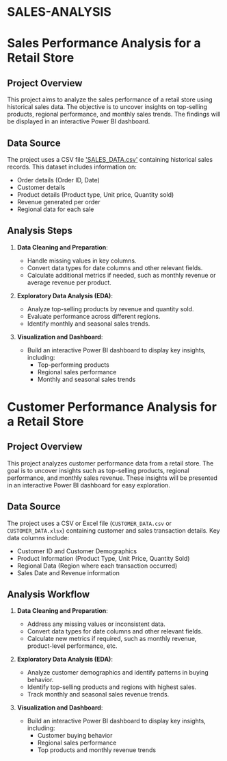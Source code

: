 # SALES-ANALYSIS
# Sales Performance Analysis for a Retail Store

## Project Overview
This project aims to analyze the sales performance of a retail store using historical sales data. The objective is to uncover insights on top-selling products, regional performance, and monthly sales trends. The findings will be displayed in an interactive Power BI dashboard.

## Data Source
The project uses a CSV file ['SALES_DATA.csv'](https://github.com/Rachaelehis/SALES-ANALYSIS/blob/main/Sales%20file.csv) containing historical sales records. This dataset includes information on:
- Order details (Order ID, Date)
- Customer details
- Product details (Product type, Unit price, Quantity sold)
- Revenue generated per order
- Regional data for each sale

## Analysis Steps
1. **Data Cleaning and Preparation**:
   - Handle missing values in key columns.
   - Convert data types for date columns and other relevant fields.
   - Calculate additional metrics if needed, such as monthly revenue or average revenue per product.

2. **Exploratory Data Analysis (EDA)**:
   - Analyze top-selling products by revenue and quantity sold.
   - Evaluate performance across different regions.
   - Identify monthly and seasonal sales trends.

3. **Visualization and Dashboard**:
   - Build an interactive Power BI dashboard to display key insights, including:
     - Top-performing products
     - Regional sales performance
     - Monthly and seasonal sales trends

# Customer Performance Analysis for a Retail Store

## Project Overview
This project analyzes customer performance data from a retail store. The goal is to uncover insights such as top-selling products, regional performance, and monthly sales revenue. These insights will be presented in an interactive Power BI dashboard for easy exploration.

## Data Source
The project uses a CSV or Excel file (`CUSTOMER_DATA.csv` or `CUSTOMER_DATA.xlsx`) containing customer and sales transaction details. Key data columns include:
- Customer ID and Customer Demographics
- Product Information (Product Type, Unit Price, Quantity Sold)
- Regional Data (Region where each transaction occurred)
- Sales Date and Revenue information

## Analysis Workflow
1. **Data Cleaning and Preparation**:
   - Address any missing values or inconsistent data.
   - Convert data types for date columns and other relevant fields.
   - Calculate new metrics if required, such as monthly revenue, product-level performance, etc.

2. **Exploratory Data Analysis (EDA)**:
   - Analyze customer demographics and identify patterns in buying behavior.
   - Identify top-selling products and regions with highest sales.
   - Track monthly and seasonal sales revenue trends.

3. **Visualization and Dashboard**:
   - Build an interactive Power BI dashboard to display key insights, including:
     - Customer buying behavior
     - Regional sales performance
     - Top products and monthly revenue trends

